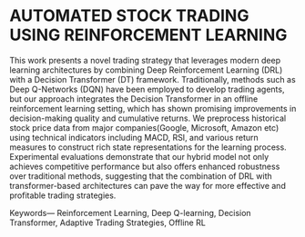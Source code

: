 # AUTOMATED STOCK TRADING USING REINFORCEMENT LEARNING

This work presents a novel trading strategy that leverages modern deep learning architectures by combining Deep Reinforcement Learning (DRL) with a Decision Transformer (DT) framework. Traditionally, methods such as Deep Q-Networks (DQN) have been employed to develop trading agents, but our approach integrates the Decision Transformer in an offline reinforcement learning setting, which has shown promising improvements in decision-making quality and cumulative returns. We preprocess historical stock price data from major companies(Google, Microsoft, Amazon etc) using technical indicators including MACD, RSI, and various return measures to construct rich state representations for the learning process. Experimental evaluations demonstrate that our hybrid model not only achieves competitive performance but also offers enhanced robustness over traditional methods, suggesting that the combination of DRL with transformer-based architectures can pave the way for more effective and profitable trading strategies.

Keywords— Reinforcement Learning, Deep Q-learning, Decision Transformer, Adaptive Trading Strategies, Offline RL
